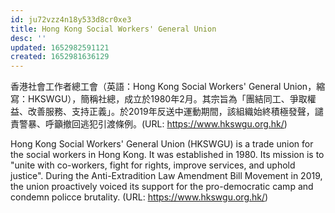 ```yaml
---
id: ju72vzz4n18y533d8cr0xe3
title: Hong Kong Social Workers' General Union
desc: ''
updated: 1652982591121
created: 1652981636129
---
```



香港社會工作者總工會（英語：Hong Kong Social Workers' General Union，縮寫：HKSWGU），簡稱社總，成立於1980年2月。其宗旨為「團結同工、爭取權益、改善服務、支持正義」。於2019年反送中運動期間，該組織始終積極發聲，譴責警暴、呼籲撤回逃犯引渡條例。(URL: https://www.hkswgu.org.hk/)

Hong Kong Social Workers' General Union (HKSWGU) is a trade union for the social workers in Hong Kong. It was established in 1980. Its mission is to "unite with co-workers, fight for rights, improve services, and uphold justice". During the Anti-Extradition Law Amendment Bill Movement in 2019, the union proactively voiced its support for the pro-democratic camp and condemn policce brutality. (URL: https://www.hkswgu.org.hk/)